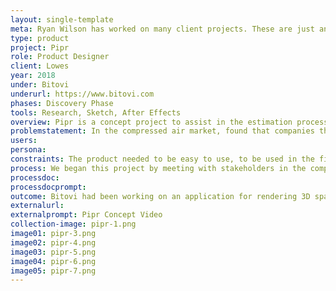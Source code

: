 ```yaml
---
layout: single-template
meta: Ryan Wilson has worked on many client projects. These are just an example of some of the excellent product design work that he could do on your project.
type: product
project: Pipr
role: Product Designer
client: Lowes
year: 2018
under: Bitovi
underurl: https://www.bitovi.com
phases: Discovery Phase
tools: Research, Sketch, After Effects
overview: Pipr is a concept project to assist in the estimation process for installing compressed air piping and products in industrial settings.
problemstatement: In the compressed air market, found that companies that install compressed air piping and products find the estimation process the most difficult and frustrating part of the job. There are many things that can go wrong when estimating a job which can leave the installer stuck eating the cost for misquoted jobs or spending additional costs for shipping to get unique fixtures delivered that were not identified upfront.
users:
persona:
constraints: The product needed to be easy to use, to be used in the field, have common items that can be saved and reused, and to do the math for the user. The stakeholders also preferred for the product to be produced for use on a low-cost tablet, since the use for this products would be for job sites and tossed into a work truck.
process: We began this project by meeting with stakeholders in the compressed air market to identify pain points in their estimation process. for the most part, the current process of estimating is done using a yellow legal pad and a pen. Users in the field measure the room, write down numbers, and do loose sketches of the area. Several problems with this method are that items are missed and not realized until the paper gets back to the office for another person to put the quote together, individuals handwriting can be difficult to read, measurements can be noted incorrectly or missed altogether.
processdoc:
processdocprompt:
outcome: Bitovi had been working on an application for rendering 3D spaces and we thought that this would be a good use for that platform. We created and refined several user flows, vetted them with the stakeholders, and created a concept design to submit to the stakeholders.
externalurl:
externalprompt: Pipr Concept Video
collection-image: pipr-1.png
image01: pipr-3.png
image02: pipr-4.png
image03: pipr-5.png
image04: pipr-6.png
image05: pipr-7.png
---
```

